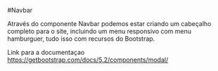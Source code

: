 #Navbar

Através do componente Navbar podemos estar criando
um cabeçalho completo para o site, incluindo um menu
responsivo com menu hamburguer, tudo isso com recursos
do Bootstrap.


Link para a documentaçao 
https://getbootstrap.com/docs/5.2/components/modal/